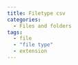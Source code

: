 ```yaml
---
title: Filetype csv
categories:
  - Files and folders
tags:
  - file
  - "file type"
  - extension
---
```

